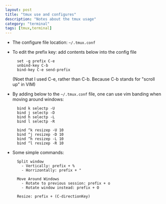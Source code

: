 ```yaml
---
layout: post
title: "tmux use and configures"
description: "Notes about the tmux usage"
category: "terminal"
tags: [tmux,terminal]
---
```


- The configure file location: `~/.tmux.conf`
- To edit the prefix key: add contents below into the config file

        set -g prefix C-e
        unbind-key C-b
        bind-key C-e send-prefix

  (Noet that I used C-e, rather than C-b. Because C-b stands for "scroll up" in VIM)

- By adding below to the `~/.tmux.conf` file, one can use vim banding when moving around windows:

        bind k selectp -U
        bind j selectp -D
        bind h selectp -L
        bind l selectp -R

        bind ^k resizep -U 10
        bind ^j resizep -D 10
        bind ^h resizep -L 10
        bind ^l resizep -R 10

- Some simple commands:

        Split window
          - Vertically: prefix + %
          - Horrizontally: prefix + "

        Move Around Windows 
          - Rotate to previous session: prefix + o
          - Rotate window instead: prefix + O

        Resize: prefix + (C-directionKey)


